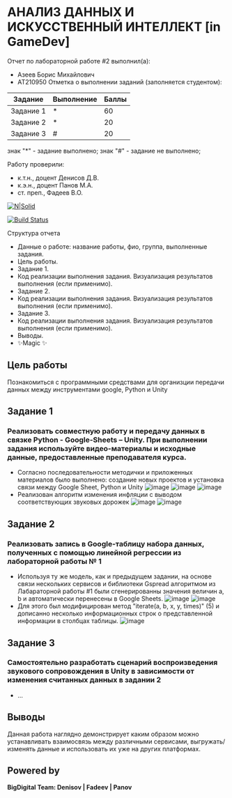 # АНАЛИЗ ДАННЫХ И ИСКУССТВЕННЫЙ ИНТЕЛЛЕКТ [in GameDev]
Отчет по лабораторной работе #2 выполнил(а):
- Азеев Борис Михайлович
- АТ210950
Отметка о выполнении заданий (заполняется студентом):

| Задание | Выполнение | Баллы |
| ------ | ------ | ------ |
| Задание 1 | * | 60 |
| Задание 2 | * | 20 |
| Задание 3 | # | 20 |

знак "*" - задание выполнено; знак "#" - задание не выполнено;

Работу проверили:
- к.т.н., доцент Денисов Д.В.
- к.э.н., доцент Панов М.А.
- ст. преп., Фадеев В.О.

[![N|Solid](https://cldup.com/dTxpPi9lDf.thumb.png)](https://nodesource.com/products/nsolid)

[![Build Status](https://travis-ci.org/joemccann/dillinger.svg?branch=master)](https://travis-ci.org/joemccann/dillinger)

Структура отчета

- Данные о работе: название работы, фио, группа, выполненные задания.
- Цель работы.
- Задание 1.
- Код реализации выполнения задания. Визуализация результатов выполнения (если применимо).
- Задание 2.
- Код реализации выполнения задания. Визуализация результатов выполнения (если применимо).
- Задание 3.
- Код реализации выполнения задания. Визуализация результатов выполнения (если применимо).
- Выводы.
- ✨Magic ✨

## Цель работы
Познакомиться с программными средствами для организции передачи данных между инструментами google, Python и Unity

## Задание 1
### Реализовать совместную работу и передачу данных в связке Python - Google-Sheets – Unity. При выполнении задания используйте видео-материалы и исходные данные, предоставленные преподавателя курса.
 - Согласно последовательности методички и приложенных материалов было выполнено: создание новых проектов и установка связи между Google Sheet, Python и Unity
![image](https://user-images.githubusercontent.com/114149527/194495488-846ddf47-fb5e-45b8-ad24-9c3b504c40b3.png)
![image](https://user-images.githubusercontent.com/114149527/194495589-1920f35c-8398-438f-bd49-f8f53864be29.png)
![image](https://user-images.githubusercontent.com/114149527/194495676-391f1d15-fb8a-4138-a5a2-ee540b389bc5.png)
 - Реализован алгоритм изменения инфляции с выводом соответствующих звуковых дорожек
![image](https://user-images.githubusercontent.com/114149527/194496219-0b701ead-5d37-4c5f-8e7b-4639e4d21c0e.png)
![image](https://user-images.githubusercontent.com/114149527/194496311-428544ce-9939-4e4c-9ef8-6d489d54cb65.png)



## Задание 2
### Реализовать запись в Google-таблицу набора данных, полученных с помощью линейной регрессии из лабораторной работы № 1
 - Используя ту же модель, как и предыдущем задании, на основе связи нескольких сервисов и библиотеки Gspread алгоритмом из Лабараторной работы #1 были сгенерированны значения величин a, b и автоматически перенесены в Google Sheets.
![image](https://user-images.githubusercontent.com/114149527/194605910-81695d5a-af4c-4946-9f9c-dd63b1977af2.png)
![image](https://user-images.githubusercontent.com/114149527/194606058-876e64f8-4c33-42d8-97f7-22d4e5116485.png)
 - Для этого был модифицирован метод "iterate(a, b, x, y, times)" (5) и дописанно несколько информационных строк о представленной информации в столбцах таблицы.
![image](https://user-images.githubusercontent.com/114149527/194607331-f9705233-828d-49ca-a4e7-012d03f994c9.png)

## Задание 3
### Самостоятельно разработать сценарий воспроизведения звукового сопровождения в Unity в зависимости от изменения считанных данных в задании 2
 - ...

## Выводы

Данная работа наглядно демонстрирует каким образом можно устанавливать взаимосвязь между различными сервисами, выгружать/изменять данные и использовать их уже на других платформах.

## Powered by

**BigDigital Team: Denisov | Fadeev | Panov**
